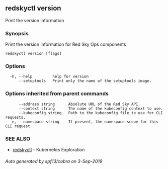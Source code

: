 ## redskyctl version

Print the version information

### Synopsis

Print the version information for Red Sky Ops components

```
redskyctl version [flags]
```

### Options

```
  -h, --help         help for version
      --setuptools   Print only the name of the setuptools image.
```

### Options inherited from parent commands

```
      --address string      Absolute URL of the Red Sky API.
      --context string      The name of the kubeconfig context to use.
      --kubeconfig string   Path to the kubeconfig file to use for CLI requests.
  -n, --namespace string    If present, the namespace scope for this CLI request
```

### SEE ALSO

* [redskyctl](redskyctl.md)	 - Kubernetes Exploration

###### Auto generated by spf13/cobra on 3-Sep-2019
